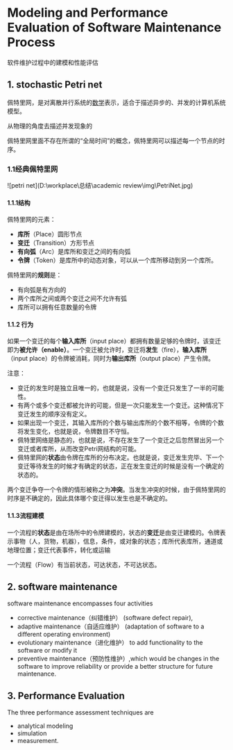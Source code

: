 # Modeling and Performance Evaluation of Software Maintenance Process

软件维护过程中的建模和性能评估



## 1. stochastic Petri net

佩特里网，是对离散并行系统的[数学](https://zh.wikipedia.org/wiki/数学)表示，适合于描述异步的、并发的计算机系统模型。

从物理的角度去描述并发现象的

佩特里网里面不存在所谓的“全局时间”的概念，佩特里网可以描述每一个节点的时序。

### 1.1经典佩特里网

![petri net](D:\workplace\总结\academic review\img\PetriNet.jpg)

#### 1.1.1结构

佩特里网的元素：

- **库所**（Place）圆形节点
- **变迁**（Transition）方形节点
- **有向弧**（Arc）是库所和变迁之间的有向弧
- **令牌**（Token）是库所中的动态对象，可以从一个库所移动到另一个库所。

佩特里网的**规则**是：

- 有向弧是有方向的
- 两个库所之间或两个变迁之间不允许有弧
- 库所可以拥有任意数量的令牌

#### 1.1.2 行为

如果一个变迁的每个**输入库所**（input place）都拥有数量足够的令牌时，该变迁即为**被允许（enable）**。一个变迁被允许时，变迁将**发生**（fire），**输入库所**（input place）的令牌被消耗，同时为**输出库所**（output place）产生令牌。

注意：

- 变迁的发生时是独立且唯一的，也就是说，没有一个变迁只发生了一半的可能性。
- 有两个或多个变迁都被允许的可能，但是一次只能发生一个变迁。这种情况下变迁发生的顺序没有定义。
- 如果出现一个变迁，其输入库所的个数与输出库所的个数不相等，令牌的个数将发生变化，也就是说，令牌数目不守恒。
- 佩特里网络是静态的，也就是说，不存在发生了一个变迁之后忽然冒出另一个变迁或者库所，从而改变Petri网结构的可能。
- 佩特里网的**状态**由令牌在库所的分布决定。也就是说，变迁发生完毕、下一个变迁等待发生的时候才有确定的状态，正在发生变迁的时候是没有一个确定的状态的。

两个变迁争夺一个令牌的情形被称之为**冲突**。当发生冲突的时候，由于佩特里网的时序是不确定的，因此具体哪个变迁得以发生也是不确定的。

#### 1.1.3流程建模

一个流程的**状态**是由在场所中的令牌建模的，状态的**变迁**是由变迁建模的。令牌表示事物（人，货物，机器），信息，条件，或对象的状态；库所代表库所，通道或地理位置；变迁代表事件，转化或运输

一个流程（Flow）有当前状态，可达状态，不可达状态。



## 2. software maintenance

software maintenance encompasses four activities

+ corrective maintenance（纠错维护） (software defect repair), 
+ adaptive maintenance（自适应维护） (adaptation of software to a different operating environment)
+ evolutionary maintenance（进化维护） to add functionality to the software or modify it
+ preventive maintenance（预防性维护）,which would be changes in the software to improve reliability or provide a better structure for future maintenance.



## 3.  Performance Evaluation

The three performance assessment techniques are 

+ analytical modeling
+ simulation
+ measurement.